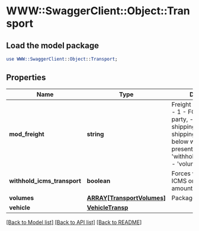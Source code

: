 # WWW::SwaggerClient::Object::Transport

## Load the model package
```perl
use WWW::SwaggerClient::Object::Transport;
```

## Properties
Name | Type | Description | Notes
------------ | ------------- | ------------- | -------------
**mod_freight** | **string** | Freight model  - 0 - CIF,  - 1 - FOB,  - 2 - Thrid party, - 9 - Free shipping when 9 - Free shipping, the fields below will be ignored if present - &#39;transporter&#39; - &#39;withholdICMSTransport&#39; - &#39;volumes&#39; - &#39;vehicle&#39;  | 
**withhold_icms_transport** | **boolean** | Forces witholding of ICMS on transport amount (freight) | [optional] 
**volumes** | [**ARRAY[TransportVolumes]**](TransportVolumes.md) | Packages | [optional] 
**vehicle** | [**VehicleTransp**](VehicleTransp.md) |  | [optional] 

[[Back to Model list]](../README.md#documentation-for-models) [[Back to API list]](../README.md#documentation-for-api-endpoints) [[Back to README]](../README.md)


